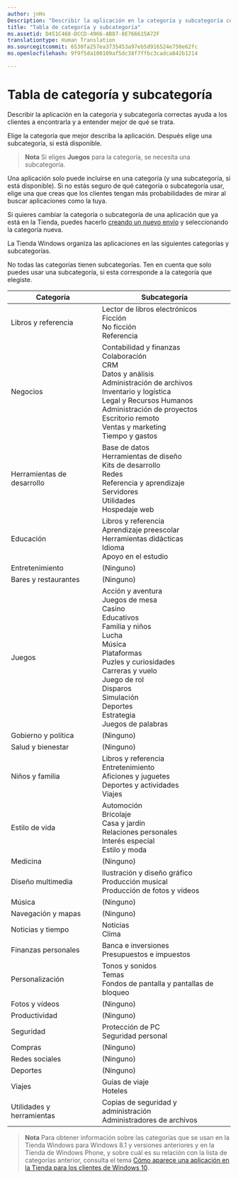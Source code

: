 ```yaml
---
author: jnHs
Description: "Describir la aplicación en la categoría y subcategoría correctas ayuda a los clientes a encontrarla y a entender mejor de qué se trata."
title: "Tabla de categoría y subcategoría"
ms.assetid: D451C468-DCCD-4966-AB87-8E766615A72F
translationtype: Human Translation
ms.sourcegitcommit: 6530fa257ea3735453a97eb5d916524e750e62fc
ms.openlocfilehash: 9f9f5da100109af5dc38f7ffbc3cadca842b1214

---
```


# Tabla de categoría y subcategoría


Describir la aplicación en la categoría y subcategoría correctas ayuda a los clientes a encontrarla y a entender mejor de qué se trata.

Elige la categoría que mejor describa la aplicación. Después elige una subcategoría, si está disponible.

> **Nota**  Si eliges **Juegos** para la categoría, se necesita una subcategoría.

 

Una aplicación solo puede incluirse en una categoría (y una subcategoría, si está disponible). Si no estás seguro de qué categoría o subcategoría usar, elige una que creas que los clientes tengan más probabilidades de mirar al buscar aplicaciones como la tuya.

Si quieres cambiar la categoría o subcategoría de una aplicación que ya está en la Tienda, puedes hacerlo [creando un nuevo envío](app-submissions.md) y seleccionando la categoría nueva.

La Tienda Windows organiza las aplicaciones en las siguientes categorías y subcategorías.

No todas las categorías tienen subcategorías. Ten en cuenta que solo puedes usar una subcategoría, si esta corresponde a la categoría que elegiste.


| Categoría                    | Subcategoría                                       |
|-----------------------------|---------------------------------------------------|
| Libros y referencia           | Lector de libros electrónicos <br> Ficción <br> No ficción <br> Referencia |
| Negocios                    | Contabilidad y finanzas <br> Colaboración <br> CRM <br> Datos y análisis <br> Administración de archivos <br> Inventario y logística <br> Legal y Recursos Humanos <br> Administración de proyectos <br> Escritorio remoto <br> Ventas y marketing <br> Tiempo y gastos |
| Herramientas de desarrollo             | Base de datos <br> Herramientas de diseño <br> Kits de desarrollo <br> Redes <br> Referencia y aprendizaje <br> Servidores <br> Utilidades <br> Hospedaje web |
| Educación                   | Libros y referencia <br> Aprendizaje preescolar <br> Herramientas didácticas <br> Idioma <br> Apoyo en el estudio |
| Entretenimiento               | (Ninguno)                                            |
| Bares y restaurantes               | (Ninguno)                                            |
| Juegos                       | Acción y aventura <br> Juegos de mesa <br> Casino <br> Educativos <br> Familia y niños <br> Lucha <br> Música <br> Plataformas <br> Puzles y curiosidades <br> Carreras y vuelo <br> Juego de rol <br> Disparos <br> Simulación <br> Deportes <br> Estrategia <br> Juegos de palabras |
| Gobierno y política       | (Ninguno)                                            |
| Salud y bienestar            | (Ninguno)                                            |
| Niños y familia               | Libros y referencia <br> Entretenimiento <br> Aficiones y juguetes <br> Deportes y actividades <br> Viajes |
| Estilo de vida                   | Automoción <br> Bricolaje <br> Casa y jardín <br> Relaciones personales <br> Interés especial <br> Estilo y moda |
| Medicina                     | (Ninguno)                                            |
| Diseño multimedia           | Ilustración y diseño gráfico <br> Producción musical <br> Producción de fotos y vídeos |
| Música                       | (Ninguno)                                            |
| Navegación y mapas           | (Ninguno)                                            |
| Noticias y tiempo              | Noticias <br> Clima                                 |
| Finanzas personales            | Banca e inversiones <br> Presupuestos e impuestos      |
| Personalización             | Tonos y sonidos <br> Temas <br> Fondos de pantalla y pantallas de bloqueo |
| Fotos y vídeos               | (Ninguno)                                            |
| Productividad                | (Ninguno)                                            |
| Seguridad                    | Protección de PC <br> Seguridad personal <br>         |
| Compras                    | (Ninguno)                                            |
| Redes sociales                      | (Ninguno)                                            |
| Deportes                      | (Ninguno)                                            |
| Viajes                      | Guías de viaje <br> Hoteles                           |
| Utilidades y herramientas           | Copias de seguridad y administración <br> Administradores de archivos                |
 

> **Nota**  Para obtener información sobre las categorías que se usan en la Tienda Windows para Windows 8.1 y versiones anteriores y en la Tienda de Windows Phone, y sobre cuál es su relación con la lista de categorías anterior, consulta el tema [Cómo aparece una aplicación en la Tienda para los clientes de Windows 10](how-your-app-appears-in-the-store-for-windows-10-customers.md#category-changes).




<!--HONumber=Jun16_HO4-->


